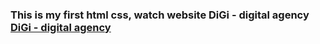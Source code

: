 ### This is my first html css, watch website DiGi - digital agency [DiGi - digital agency](https://romanspichak.github.io/di-gi/)
